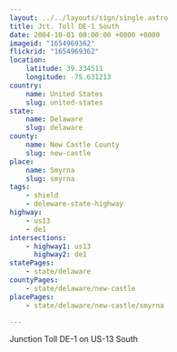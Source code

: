 ```yaml
---
layout: ../../layouts/sign/single.astro
title: Jct. Toll DE-1 South
date: 2004-10-01 00:00:00 +0000 +0000
imageid: "1654969362"
flickrid: "1654969362"
location:
    latitude: 39.334511
    longitude: -75.631213
country:
    name: United States
    slug: united-states
state:
    name: Delaware
    slug: delaware
county:
    name: New Castle County
    slug: new-castle
place:
    name: Smyrna
    slug: smyrna
tags:
    - shield
    - deleware-state-highway
highway:
    - us13
    - de1
intersections:
    - highway1: us13
      highway2: de1
statePages:
    - state/delaware
countyPages:
    - state/delaware/new-castle
placePages:
    - state/delaware/new-castle/smyrna

---
```

Junction Toll DE-1 on US-13 South